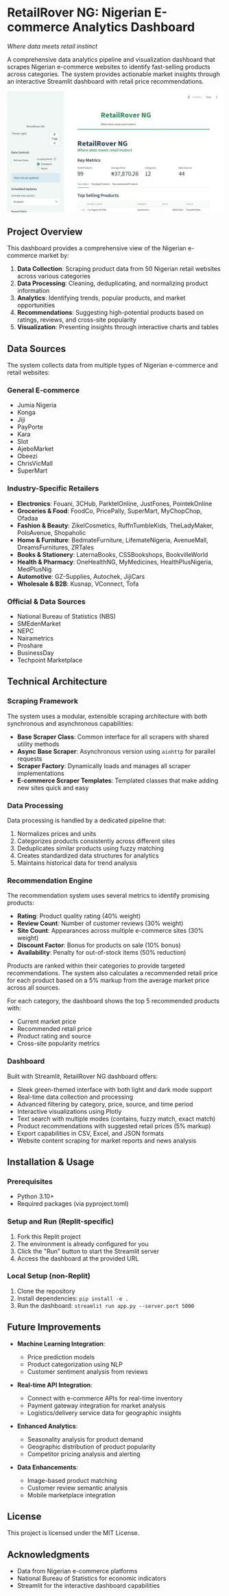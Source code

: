 # RetailRover NG: Nigerian E-commerce Analytics Dashboard

*Where data meets retail instinct*

A comprehensive data analytics pipeline and visualization dashboard that scrapes Nigerian e-commerce websites to identify fast-selling products across categories. The system provides actionable market insights through an interactive Streamlit dashboard with retail price recommendations.

![Dashboard Screenshot](https://github.com/akolobulus/RetailRover/blob/main/1f9a0f9b-5cb2-448b-aa2b-6526f21481e4%20(1).jpg)

## Project Overview

This dashboard provides a comprehensive view of the Nigerian e-commerce market by:

1. **Data Collection**: Scraping product data from 50 Nigerian retail websites across various categories
2. **Data Processing**: Cleaning, deduplicating, and normalizing product information
3. **Analytics**: Identifying trends, popular products, and market opportunities
4. **Recommendations**: Suggesting high-potential products based on ratings, reviews, and cross-site popularity
5. **Visualization**: Presenting insights through interactive charts and tables

## Data Sources

The system collects data from multiple types of Nigerian e-commerce and retail websites:

### General E-commerce
- Jumia Nigeria
- Konga
- Jiji
- PayPorte
- Kara
- Slot
- AjeboMarket
- Obeezi
- ChrisVicMall
- SuperMart

### Industry-Specific Retailers
- **Electronics**: Fouani, 3CHub, ParktelOnline, JustFones, PointekOnline
- **Groceries & Food**: FoodCo, PricePally, SuperMart, MyChopChop, Ofadaa
- **Fashion & Beauty**: ZikelCosmetics, RuffnTumbleKids, TheLadyMaker, PoloAvenue, Shopaholic
- **Home & Furniture**: BedmateFurniture, LifemateNigeria, AvenueMall, DreamsFurnitures, ZRTales
- **Books & Stationery**: LaternaBooks, CSSBookshops, BookvilleWorld
- **Health & Pharmacy**: OneHealthNG, MyMedicines, HealthPlusNigeria, MedPlusNig
- **Automotive**: GZ-Supplies, Autochek, JijiCars
- **Wholesale & B2B**: Kusnap, VConnect, Tofa

### Official & Data Sources
- National Bureau of Statistics (NBS)
- SMEdenMarket
- NEPC
- Nairametrics
- Proshare
- BusinessDay
- Techpoint Marketplace

## Technical Architecture

### Scraping Framework

The system uses a modular, extensible scraping architecture with both synchronous and asynchronous capabilities:

- **Base Scraper Class**: Common interface for all scrapers with shared utility methods
- **Async Base Scraper**: Asynchronous version using `aiohttp` for parallel requests
- **Scraper Factory**: Dynamically loads and manages all scraper implementations
- **E-commerce Scraper Templates**: Templated classes that make adding new sites quick and easy

### Data Processing

Data processing is handled by a dedicated pipeline that:

1. Normalizes prices and units
2. Categorizes products consistently across different sites
3. Deduplicates similar products using fuzzy matching
4. Creates standardized data structures for analytics
5. Maintains historical data for trend analysis

### Recommendation Engine

The recommendation system uses several metrics to identify promising products:

- **Rating**: Product quality rating (40% weight)
- **Review Count**: Number of customer reviews (30% weight)
- **Site Count**: Appearances across multiple e-commerce sites (30% weight)
- **Discount Factor**: Bonus for products on sale (10% bonus)
- **Availability**: Penalty for out-of-stock items (50% reduction)

Products are ranked within their categories to provide targeted recommendations. The system also calculates a recommended retail price for each product based on a 5% markup from the average market price across all sources.

For each category, the dashboard shows the top 5 recommended products with:
- Current market price 
- Recommended retail price
- Product rating and source
- Cross-site popularity metrics

### Dashboard

Built with Streamlit, RetailRover NG dashboard offers:

- Sleek green-themed interface with both light and dark mode support
- Real-time data collection and processing
- Advanced filtering by category, price, source, and time period
- Interactive visualizations using Plotly
- Text search with multiple modes (contains, fuzzy match, exact match)
- Product recommendations with suggested retail prices (5% markup)
- Export capabilities in CSV, Excel, and JSON formats
- Website content scraping for market reports and news analysis

## Installation & Usage

### Prerequisites
- Python 3.10+
- Required packages (via pyproject.toml)

### Setup and Run (Replit-specific)
1. Fork this Replit project
2. The environment is already configured for you
3. Click the "Run" button to start the Streamlit server
4. Access the dashboard at the provided URL

### Local Setup (non-Replit)
1. Clone the repository
2. Install dependencies: `pip install -e .`
3. Run the dashboard: `streamlit run app.py --server.port 5000`

## Future Improvements

- **Machine Learning Integration**:
  - Price prediction models
  - Product categorization using NLP
  - Customer sentiment analysis from reviews

- **Real-time API Integration**:
  - Connect with e-commerce APIs for real-time inventory 
  - Payment gateway integration for market analysis
  - Logistics/delivery service data for geographic insights

- **Enhanced Analytics**:
  - Seasonality analysis for product demand
  - Geographic distribution of product popularity
  - Competitor pricing analysis and alerting

- **Data Enhancements**:
  - Image-based product matching
  - Customer review semantic analysis
  - Mobile marketplace integration

## License

This project is licensed under the MIT License.

## Acknowledgments

- Data from Nigerian e-commerce platforms
- National Bureau of Statistics for economic indicators
- Streamlit for the interactive dashboard capabilities
